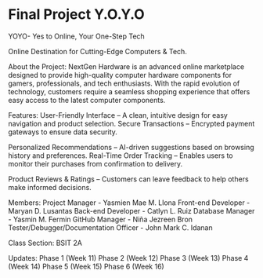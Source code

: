 # Final Project Y.O.Y.O

YOYO- Yes to Online, Your One-Step Tech

Online Destination for Cutting-Edge Computers & Tech.

About the Project:
NextGen Hardware is an advanced online marketplace designed to provide high-quality computer hardware components for gamers, professionals, and tech enthusiasts. With the rapid evolution of technology, customers require a seamless shopping experience that offers easy access to the latest computer components.

Features: 
User-Friendly Interface – A clean, intuitive design for easy navigation and product selection.
Secure Transactions – Encrypted payment gateways to ensure data security.

Personalized Recommendations – AI-driven suggestions based on browsing history and preferences.
Real-Time Order Tracking – Enables users to monitor their purchases from confirmation to delivery.

Product Reviews & Ratings – Customers can leave feedback to help others make informed decisions.

Members:
Project Manager - Yasmien Mae M. Llona
Front-end Developer - Maryan D. Lusantas
Back-end Developer - Catlyn L. Ruiz
Database Manager - Yasmin M. Fermin
GitHub Manager - Niña Jezreen Bron
Tester/Debugger/Documentation Officer - John Mark C. Idanan

Class Section:
BSIT 2A

Updates:
Phase 1  (Week 11)
Phase 2 (Week 12)
Phase 3 (Week 13)
Phase 4 (Week 14)
Phase 5 (Week 15)
Phase 6 (Week 16)

